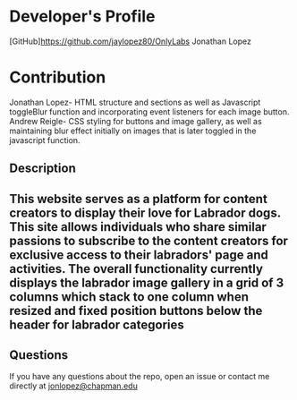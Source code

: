 
# Developer's Profile
[GitHub]https://github.com/jaylopez80/OnlyLabs
Jonathan Lopez
# Contribution
Jonathan Lopez- HTML structure and sections as well as Javascript toggleBlur function and incorporating event listeners for each image button. 
Andrew Reigle- CSS styling for buttons and image gallery, as well as maintaining blur effect initially on images that is later toggled in the javascript function.

## Description 
This website serves as a platform for content creators to display their love for Labrador dogs. This site allows individuals who share similar passions to subscribe to the content creators for exclusive access to their labradors' page and activities. The overall functionality currently displays the labrador image gallery in a grid of 3 columns which stack to one column when resized and fixed position buttons below the header for labrador categories
------------------

## Questions 
If you have any questions about the repo, open an issue or contact me directly
at jonlopez@chapman.edu 
        
